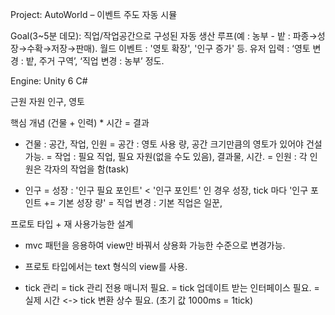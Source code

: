 Project: AutoWorld – 이벤트 주도 자동 시뮬

Goal(3~5분 데모): 직업/작업공간으로 구성된 자동 생산 루프(예 : 농부 - 밭 : 파종→성장→수확→저장→판매). 월드 이벤트 : '영토 확장', '인구 증가' 등. 유저 입력 : ‘영토 변경 : 밭, 주거 구역’, ‘직업 변경 : 농부’ 정도. 

Engine: Unity 6 C#

근원 자원
인구, 영토

핵심 개념
(건물 + 인력) * 시간 = 결과

- 건물 : 공간, 작업, 인원
   = 공간 : 영토 사용 량, 공간 크기만큼의 영토가 있어야 건설 가능.
   = 작업 : 필요 직업, 필요 자원(없을 수도 있음), 결과물, 시간.
   = 인원 : 각 인원은 각자의 작업을 함(task)

- 인구
  = 성장 : '인구 필요 포인트' < '인구 포인트' 인 경우 성장, tick 마다  '인구 포인트 += 기본 성장 량'
  = 직업 변경 : 기본 직업은 일꾼,  

프로토 타입 + 재 사용가능한 설계
 - mvc 패턴을 응용하여 view만 바꿔서 상용화 가능한 수준으로 변경가능.
 - 프로토 타입에서는 text 형식의 view를 사용.

- tick 관리
  = tick 관리 전용 매니저 필요.
  = tick 업데이트 받는 인터페이스 필요.
  = 실제 시간 <-> tick 변환 상수 필요. (초기 값 1000ms = 1tick) 